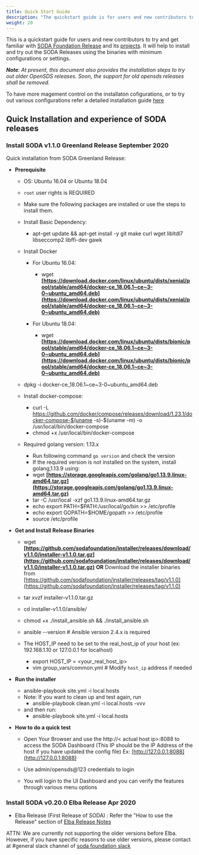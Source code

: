 ```yaml
---
title: Quick Start Guide
description: "The quickstart guide is for users and new contributors to get familiar with SODA Foundation, by installing a simple containerized local cluster. It also gives the installation steps for old OpenSDS versions"
weight: 20
---
```


This is a quickstart guide for users and new contributors to try and get familiar with [SODA Foundation Release](https://github.com/sodafoundation/releases) and its [projects](https://github.com/sodafoundation). It will help to install and try out the SODA Releases using the binaries with minimum configurations or settings.

***Note**: *At present, this document also provides the installation steps to try out older OpenSDS releases. Soon, the support for old opensds releases shall be removed.**

To have more magement control on the installaton cofigurations,  or to try out various configurations refer a detailed installation guide [here](/soda-gettingstarted/installation)

## Quick Installation and experience of SODA releases
### Install SODA v1.1.0 Greenland Release September 2020
Quick installation from SODA Greenland Release:

 - **Prerequisite**
	 - OS: Ubuntu 16.04 or Ubuntu 18.04
	 - `root` user rights is REQUIRED 
    -   Make sure the following packages are installed or use the steps to install them.
    - Install Basic Dependency:
	    - apt-get update && apt-get install -y git make curl wget libltdl7 libseccomp2 libffi-dev gawk
	    
   - Install Docker
   	 - For Ubuntu 16.04:
	    - wget **[https://download.docker.com/linux/ubuntu/dists/xenial/pool/stable/amd64/docker-ce_18.06.1~ce~3-0~ubuntu_amd64.deb](https://download.docker.com/linux/ubuntu/dists/xenial/pool/stable/amd64/docker-ce_18.06.1~ce~3-0~ubuntu_amd64.deb)**
	
	 - For Ubuntu 18.04:
	    - wget **[https://download.docker.com/linux/ubuntu/dists/bionic/pool/stable/amd64/docker-ce_18.06.1~ce~3-0~ubuntu_amd64.deb](https://download.docker.com/linux/ubuntu/dists/bionic/pool/stable/amd64/docker-ce_18.06.1~ce~3-0~ubuntu_amd64.deb)**
	    
    - dpkg -i docker-ce_18.06.1~ce~3-0~ubuntu_amd64.deb
    - Install docker-compose:
	    -   curl -L https://github.com/docker/compose/releases/download/1.23.1/docker-compose-$(uname -s)-$(uname -m) -o /usr/local/bin/docker-compose
		-   chmod +x /usr/local/bin/docker-compose
    -   Required golang version: 1.13.x
	    -   Run following command `go version` and check the version
	    -   If the required version is not installed on the system, install golang,1.13.9 using:
		   - wget **[https://storage.googleapis.com/golang/go1.13.9.linux-amd64.tar.gz](https://storage.googleapis.com/golang/go1.13.9.linux-amd64.tar.gz)**
		- tar -C /usr/local -xzf go1.13.9.linux-amd64.tar.gz
		- echo export PATH=$PATH:/usr/local/go/bin >> /etc/profile
		- echo export GOPATH=$HOME/gopath >> /etc/profile
		- source /etc/profile

 - **Get and Install Release Binaries**
	 - wget  **[https://github.com/sodafoundation/installer/releases/download/v1.1.0/installer-v1.1.0.tar.gz](https://github.com/sodafoundation/installer/releases/download/v1.1.0/installer-v1.1.0.tar.gz)**
 **OR** Download the installer binaries from  
 [https://github.com/sodafoundation/installer/releases/tag/v1.1.0](https://github.com/sodafoundation/installer/releases/tag/v1.1.0)

	 - tar xvzf installer-v1.1.0.tar.gz
	 - cd installer-v1.1.0/ansible/
	 - chmod +x ./install_ansible.sh && ./install_ansible.sh
	 - ansible --version # Ansible version 2.4.x is required
	 - The HOST_IP need to be set to the real_host_ip of your host (ex: 192.168.1.10 or 127.0.0.1 for localhost)
		 - export HOST_IP = <your_real_host_ip>
		 - vim group_vars/common.yml # Modify `host_ip` address if needed

 - **Run the installer**
	 - ansible-playbook site.yml -i local.hosts
	 - Note: If you want to clean up and test again, run
		 - ansible-playbook clean.yml -i local.hosts -vvv
	 - and then run:
		 - ansible-playbook site.yml -i local.hosts
 -   **How to do a quick test**
		- Open Your Browser and use the http://< actual host ip>:8088 to access the SODA Dashboard
    (This IP should be the IP Address of the host if you have updated the config file) Ex: [http://127.0.0.1:8088](http://127.0.0.1:8088)
  
	 - Use admin/opensds@123 credentials to login
     -   You will login to the UI Dashboard and you can verify the features through various menu options



### Install SODA v0.20.0 Elba Release Apr 2020
 - Elba Release (First Release of SODA) : Refer the "How to use the Release" section of [Elba Release Notes](https://github.com/sodafoundation/releases/releases/tag/v0.20.0)
 

ATTN: We are currently not supporting the older versions before Elba. However, if you have specific reasons to use older versions, please contact at #general  slack channel of [soda foundation slack](https://sodafoundation.io/slack)

